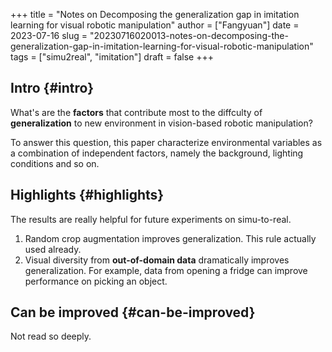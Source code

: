 +++
title = "Notes on Decomposing the generalization gap in imitation learning for visual robotic manipulation"
author = ["Fangyuan"]
date = 2023-07-16
slug = "20230716020013-notes-on-decomposing-the-generalization-gap-in-imitation-learning-for-visual-robotic-manipulation"
tags = ["simu2real", "imitation"]
draft = false
+++

## Intro {#intro}

What's are the **factors** that contribute most to the diffculty of **generalization** to new environment in vision-based robotic manipulation?

To answer this question, this paper characterize environmental variables as a combination of independent factors, namely the background, lighting conditions and so on.


## Highlights {#highlights}

The results are really helpful for future experiments on simu-to-real.

1.  Random crop augmentation improves generalization. This rule actually used already.
2.  Visual diversity from **out-of-domain data** dramatically improves generalization. For example, data from opening a fridge can improve performance on picking an object.


## Can be improved {#can-be-improved}

Not read so deeply.
